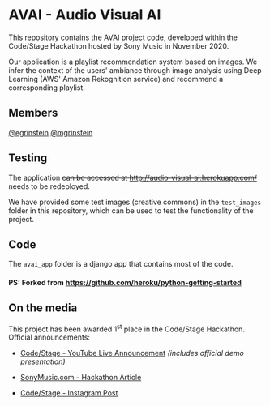 # AVAI - Audio Visual AI

This repository contains the AVAI project code, developed within the Code/Stage Hackathon hosted by Sony Music in November 2020.

Our application is a playlist recommendation system based on images.
We infer the context of the users' ambiance through image analysis using Deep Learning (AWS' Amazon Rekognition service) and recommend a corresponding playlist.

## Members
[@egrinstein](https://github.com/egrinstein)
[@mgrinstein](https://github.com/mgrinstein)

## Testing
The application ~~can be accessed at http://audio-visual-ai.herokuapp.com/~~ needs to be redeployed.

We have provided some test images (creative commons) in the `test_images` folder in this repository, which can be used to test the functionality of the project.

## Code
The `avai_app` folder is a django app that contains most of the code.
#### PS: Forked from https://github.com/heroku/python-getting-started 

## On the media
This project has been awarded 1<sup>st</sup> place in the Code/Stage Hackathon. Official announcements:
* [Code/Stage - YouTube Live Announcement](https://www.youtube.com/live/qDCgHsC4rfU?si=OQ1KdGTKk24RzJv-&t=3228) _(includes official demo presentation)_

* [SonyMusic.com - Hackathon Article](https://www.sonymusic.com/sonymusic/sony-music-brazil-hackathon-challenge/)

* [Code/Stage - Instagram Post](https://www.instagram.com/p/CHbdGU5p6Y7/)

